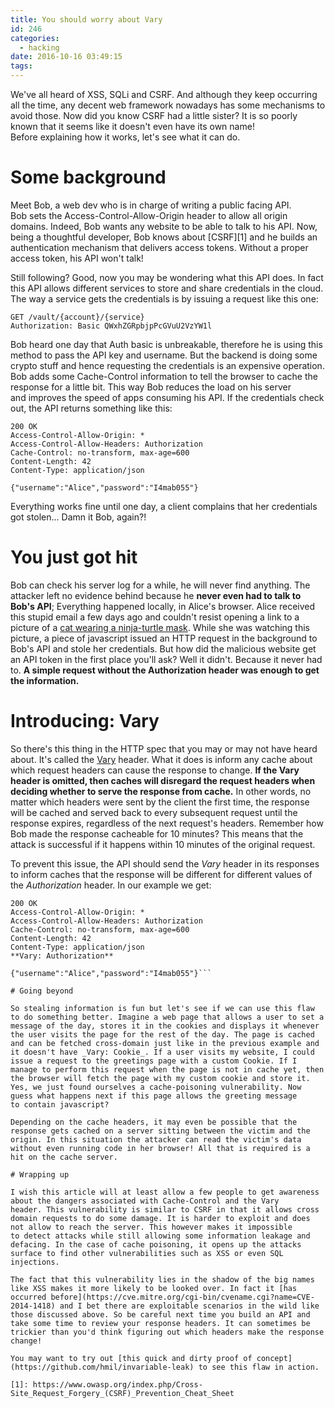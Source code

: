 ```yaml
---
title: You should worry about Vary
id: 246
categories:
  - hacking
date: 2016-10-16 03:49:15
tags:
---
```


We've all heard of XSS, SQLi and CSRF. And although they keep occurring all the time, any decent web framework nowadays has some mechanisms to avoid those. Now did you know CSRF had a little sister? It is so poorly known that it seems like it doesn't even have its own name! Before explaining how it works, let's see what it can do.

# Some background

Meet Bob, a web dev who is in charge of writing a public facing API. Bob sets the Access-Control-Allow-Origin header to allow all origin domains. Indeed, Bob wants any website to be able to talk to his API. Now, being a thoughtful developer, Bob knows about [CSRF][1] and he builds an authentication mechanism that delivers access tokens. Without a proper access token, his API won't talk!

Still following? Good, now you may be wondering what this API does. In fact this API allows different services to store and share credentials in the cloud. The way a service gets the credentials is by issuing a request like this one:
```
GET /vault/{account}/{service}
Authorization: Basic QWxhZGRpbjpPcGVuU2VzYW1l
```
Bob heard one day that Auth basic is unbreakable, therefore he is using this method to pass the API key and username.
But the backend is doing some crypto stuff and hence requesting the credentials is an expensive operation. Bob adds some Cache-Control information to tell the browser to cache the response for a little bit. This way Bob reduces the load on his server and improves the speed of apps consuming his API.
If the credentials check out, the API returns something like this:
```
200 OK
Access-Control-Allow-Origin: *
Access-Control-Allow-Headers: Authorization
Cache-Control: no-transform, max-age=600
Content-Length: 42
Content-Type: application/json

{"username":"Alice","password":"I4mab055"}
```
Everything works fine until one day, a client complains that her credentials got stolen...
Damn it Bob, again?!

# You just got hit

Bob can check his server log for a while, he will never find anything. The attacker left no evidence behind because he **never even had to talk to Bob's API**; Everything happened locally, in Alice's browser. Alice received this stupid email a few days ago and couldn't resist opening a link to a picture of a [cat wearing a ninja-turtle mask](https://i.reddituploads.com/3a16089469a04fe2bec7c3666b3bf169?fit=max&amp;h=1536&amp;w=1536&amp;s=6160f4d2e6b39bb1c1684416878ec2dc).
While she was watching this picture, a piece of javascript issued an HTTP request in the background to Bob's API and stole her credentials. But how did the malicious website get an API token in the first place you'll ask? Well it didn't. Because it never had to. **A simple request without the Authorization header was enough to get the information.**

# Introducing: Vary

So there's this thing in the HTTP spec that you may or may not have heard about. It's called the [Vary](https://developer.mozilla.org/en-US/docs/Web/HTTP/Headers/Vary) header. What it does is inform any cache about which request headers can cause the response to change. **If the Vary header is omitted, then caches will disregard the request headers when deciding whether to serve the response from cache.** In other words, no matter which headers were sent by the client the first time, the response will be cached and served back to every subsequent request until the response expires, regardless of the next request's headers. Remember how Bob made the response cacheable for 10 minutes? This means that the attack is successful if it happens within 10 minutes of the original request.

To prevent this issue, the API should send the _Vary_ header in its responses to inform caches that the response will be different for different values of the _Authorization_ header. In our example we get:
```
200 OK
Access-Control-Allow-Origin: *
Access-Control-Allow-Headers: Authorization
Cache-Control: no-transform, max-age=600
Content-Length: 42
Content-Type: application/json
**Vary: Authorization**

{"username":"Alice","password":"I4mab055"}```

# Going beyond

So stealing information is fun but let's see if we can use this flaw to do something better. Imagine a web page that allows a user to set a message of the day, stores it in the cookies and displays it whenever the user visits the page for the rest of the day. The page is cached and can be fetched cross-domain just like in the previous example and it doesn't have _Vary: Cookie_. If a user visits my website, I could issue a request to the greetings page with a custom Cookie. If I manage to perform this request when the page is not in cache yet, then the browser will fetch the page with my custom cookie and store it. Yes, we just found ourselves a cache-poisoning vulnerability. Now guess what happens next if this page allows the greeting message to contain javascript?

Depending on the cache headers, it may even be possible that the response gets cached on a server sitting between the victim and the origin. In this situation the attacker can read the victim's data without even running code in her browser! All that is required is a hit on the cache server.

# Wrapping up

I wish this article will at least allow a few people to get awareness about the dangers associated with Cache-Control and the Vary header. This vulnerability is similar to CSRF in that it allows cross domain requests to do some damage. It is harder to exploit and does not allow to reach the server. This however makes it impossible to detect attacks while still allowing some information leakage and defacing. In the case of cache poisoning, it opens up the attacks surface to find other vulnerabilities such as XSS or even SQL injections.

The fact that this vulnerability lies in the shadow of the big names like XSS makes it more likely to be looked over. In fact it [has occurred before](https://cve.mitre.org/cgi-bin/cvename.cgi?name=CVE-2014-1418) and I bet there are exploitable scenarios in the wild like those discussed above. So be careful next time you build an API and take some time to review your response headers. It can sometimes be trickier than you'd think figuring out which headers make the response change!

You may want to try out [this quick and dirty proof of concept](https://github.com/hmil/invariable-leak) to see this flaw in action.

[1]: https://www.owasp.org/index.php/Cross-Site_Request_Forgery_(CSRF)_Prevention_Cheat_Sheet
